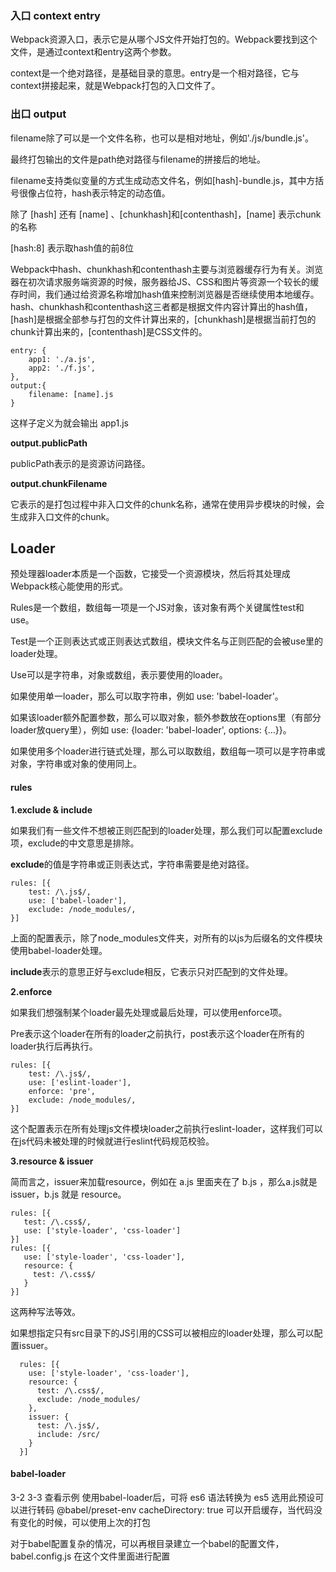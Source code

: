 ### 入口 context entry

Webpack资源入口，表示它是从哪个JS文件开始打包的。Webpack要找到这个文件，是通过context和entry这两个参数。

context是一个绝对路径，是基础目录的意思。entry是一个相对路径，它与context拼接起来，就是Webpack打包的入口文件了。

### 出口 output

filename除了可以是一个文件名称，也可以是相对地址，例如'./js/bundle.js'。

最终打包输出的文件是path绝对路径与filename的拼接后的地址。

filename支持类似变量的方式生成动态文件名，例如[hash]-bundle.js，其中方括号很像占位符，hash表示特定的动态值。

除了 [hash] 还有 [name] 、[chunkhash]和[contenthash]，[name] 表示chunk的名称

[hash:8] 表示取hash值的前8位

Webpack中hash、chunkhash和contenthash主要与浏览器缓存行为有关。浏览器在初次请求服务端资源的时候，服务器给JS、CSS和图片等资源一个较长的缓存时间，我们通过给资源名称增加hash值来控制浏览器是否继续使用本地缓存。hash、chunkhash和contenthash这三者都是根据文件内容计算出的hash值，[hash]是根据全部参与打包的文件计算出来的，[chunkhash]是根据当前打包的chunk计算出来的，[contenthash]是CSS文件的。

```
entry: {
	app1: './a.js',
	app2: './f.js',
},
output:{
	filename: [name].js
}
```

这样子定义为就会输出 app1.js

**output.publicPath**

publicPath表示的是资源访问路径。

**output.chunkFilename**

它表示的是打包过程中非入口文件的chunk名称，通常在使用异步模块的时候，会生成非入口文件的chunk。

## Loader

预处理器loader本质是一个函数，它接受一个资源模块，然后将其处理成Webpack核心能使用的形式。


Rules是一个数组，数组每一项是一个JS对象，该对象有两个关键属性test和use。

Test是一个正则表达式或正则表达式数组，模块文件名与正则匹配的会被use里的loader处理。

Use可以是字符串，对象或数组，表示要使用的loader。

如果使用单一loader，那么可以取字符串，例如 use: 'babel-loader'。

如果该loader额外配置参数，那么可以取对象，额外参数放在options里（有部分loader放query里），例如 use: {loader: 'babel-loader', options: {…}}。

如果使用多个loader进行链式处理，那么可以取数组，数组每一项可以是字符串或对象，字符串或对象的使用同上。

#### rules

**1.exclude & include**

如果我们有一些文件不想被正则匹配到的loader处理，那么我们可以配置exclude项，exclude的中文意思是排除。

**exclude**的值是字符串或正则表达式，字符串需要是绝对路径。

```
rules: [{
    test: /\.js$/,
    use: ['babel-loader'],
    exclude: /node_modules/,
}]
```

上面的配置表示，除了node_modules文件夹，对所有的以js为后缀名的文件模块使用babel-loader处理。

**include**表示的意思正好与exclude相反，它表示只对匹配到的文件处理。

**2.enforce**

如果我们想强制某个loader最先处理或最后处理，可以使用enforce项。

Pre表示这个loader在所有的loader之前执行，post表示这个loader在所有的loader执行后再执行。

```
rules: [{
    test: /\.js$/,
    use: ['eslint-loader'],
    enforce: 'pre',
    exclude: /node_modules/,
}]
```

这个配置表示在所有处理js文件模块loader之前执行eslint-loader，这样我们可以在js代码未被处理的时候就进行eslint代码规范校验。

**3.resource & issuer**

简而言之，issuer来加载resource，例如在 a.js 里面夹在了 b.js ，那么a.js就是 issuer，b.js 就是 resource。

```
rules: [{
   test: /\.css$/,
   use: ['style-loader', 'css-loader']
}]
rules: [{
   use: ['style-loader', 'css-loader'],
   resource: {
     test: /\.css$/
   }
}]
```

 这两种写法等效。

如果想指定只有src目录下的JS引用的CSS可以被相应的loader处理，那么可以配置issuer。

```
  rules: [{
    use: ['style-loader', 'css-loader'],
    resource: {
      test: /\.css$/,
      exclude: /node_modules/
    },
    issuer: {
      test: /\.js$/,
      include: /src/
    }
  }]
```

#### babel-loader
3-2 3-3 查看示例
使用babel-loader后，可将 es6 语法转换为 es5
选用此预设可以进行转码 @babel/preset-env
cacheDirectory: true 可以开启缓存，当代码没有变化的时候，可以使用上次的打包

对于babel配置复杂的情况，可以再根目录建立一个babel的配置文件，babel.config.js
在这个文件里面进行配置